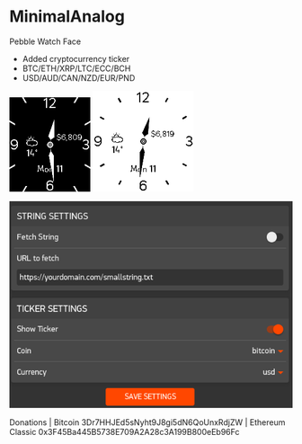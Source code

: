 # MinimalAnalog
Pebble Watch Face

- Added cryptocurrency ticker
 - BTC/ETH/XRP/LTC/ECC/BCH
 - USD/AUD/CAN/NZD/EUR/PND

![Alt text](screenshots/basalt.gif?raw=true "Watch")
![Alt text](screenshots/chalk.gif?raw=true "Watch")

![Alt text](screenshots/config.png?raw=true "Config")

Donations | Bitcoin 3Dr7HHJEd5sNyht9J8gi5dN6QoUnxRdjZW | Ethereum Classic 0x3F45Ba445B5738E709A2A28c3A199B800eEb96Fc

